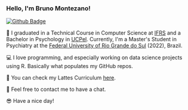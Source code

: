 ### Hello, I'm Bruno Montezano!

[![Github Badge](https://img.shields.io/badge/-Github-000?style=flat-square&logo=Github&logoColor=white&link=https://github.com/brunomontezano)](https://github.com/brunomontezano)

📖 I graduated in a Technical Course in Computer Science at [IFRS](https://ifrs.edu.br/) and a Bachelor in Psychology in [UCPel](https://ucpel.edu.br/). Currently, I'm a Master's Student in Psychiatry at the [Federal University of Rio Grande do Sul](http://www.ufrgs.br/ufrgs/inicial) (2022), Brazil.

💻 I love programming, and especially working on data science projects using R. Basically what populates my GitHub repos.

📑 You can check my Lattes Curriculum [here](https://lattes.cnpq.br/5680118320056968).

👀 Feel free to contact me to have a chat.

😎 Have a nice day!

